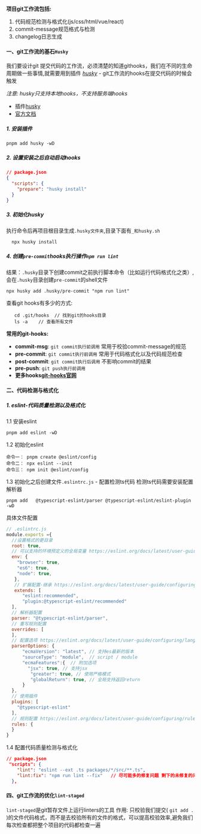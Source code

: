 **项目git工作流包括:**
1. 代码规范检测与格式化(js/css/html/vue/react)
2. commit-message规范格式与检测
3. changelog日志生成

#### 一、git工作流的基石`Husky`
我们要设计git 提交代码的工作流，必须清楚的知道githooks，我们在不同的生命周期做一些事情,就需要用到插件 *[husky](https://github.com/typicode/husky)* - git工作流的hooks在提交代码的时候会触发 

*注意: husky只支持本地hooks，不支持服务端hooks*

* 插件[husky](https://github.com/typicode/husky)
* [官方文档](https://typicode.github.io/husky/#/)


##### 1. 安装插件
```
pnpm add husky -wD
```

##### 2. 设置安装之后自动启动hooks
```json
// package.json
{
  "scripts": {
    "prepare": "husky install"
  }
}
```
##### 3. 初始化husky
执行命令后再项目根目录生成`.husky文件夹`,目录下面有`_和husky.sh`
```
  npx husky install
```

##### 4. 创建`pre-commit`hooks执行操作`npm run lint` 
结果：`.husky`目录下创建commit之前执行脚本命令（比如运行代码格式化之类）,会在`.husky`目录创建`pre-commit`的shell文件

```
npx husky add .husky/pre-commit "npm run lint"
```

查看git hooks有多少的方式: 
```
   cd .git/hooks  // 找到git的hooks目录
   ls -a    // 查看所有文件
```

**常用的git-hooks:**
* **commit-msg**: `git commit执行前调用` 常用于校验commit-message的规范
* **pre-commit**: `git commit执行前调用` 常用于代码格式化以及代码规范检查
* **post-commit**: `git commit执行后调用` 不影响commit的结果
* **pre-push**: `git push执行前调用`
* **更多hooks[git-hooks官网](https://git-scm.com/docs/githooks)**


#### 二、代码检测与格式化

##### 1. eslint-代码质量检测以及格式化

1.1 安装eslint 
```
pnpm add eslint -wD
```

1.2 初始化eslint
```
命令一： pnpm create @eslint/config 
命令二： npx eslint --init
命令三： npm init @eslint/config
```

1.3 初始化之后创建文件`.eslintrc.js` - 配置检测ts代码
检测ts代码需要安装配置解析器

```
pnpm add   @typescript-eslint/parser @typescript-eslint/eslint-plugin -wD
```


具体文件配置
```js
// .eslintrc.js
module.exports ={
  //设置格式的更目录
  root: true,
  // 可以支持的环境预定义的全局变量 https://eslint.org/docs/latest/user-guide/configuring/language-options#specifying-environments
  env: {
    "browser": true,
    "es6": true,
    "node": true,
   },
   // 扩展配置-继承 https://eslint.org/docs/latest/user-guide/configuring/configuration-files#extending-configuration-files
   extends: [
      "eslint:recommended",
      "plugin:@typescript-eslint/recommended"
  ],
  // 解析器配置
  parser: "@typescript-eslint/parser",
  // 重写规则配置
  overrides: [
  ],
  // 配置选项 https://eslint.org/docs/latest/user-guide/configuring/language-options#specifying-parser-options
  parserOptions: {
      "ecmaVersion": "latest", // 支持es最新的版本
      "sourceType": "module",  // script / module
      "ecmaFeatures":{  // 附加选项
        "jsx": true, // 支持jsx
         "greater": true, // 使用严格模式
         "globalReturn": true, // 全局支持返回return
      }
  },
  // 使用插件
  plugins: [
    "@typescript-eslint"
  ],
  // 规则配置 https://eslint.org/docs/latest/user-guide/configuring/rules
  rules: {
  }
}
```

1.4 配置代码质量检测与格式化
```json
// package.json 
 "scripts": {
    "lint": "eslint --ext .ts packages/*/src/**.ts",
    "lint:fix": "npm run lint --fix"   // 尽可能多的修复问题 剩下的未修复的问题才会输出
  },
```




#### 四、git工作流的优化`lint-staged`
`lint-staged`是git暂存文件上运行linters的工具
作用: 只校验我们提交( `git add . `)的文件代码格式，而不是去校验所有的文件的格式，可以提高校验效率,避免我们每次检查都把整个项目的代码都检查一遍